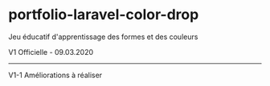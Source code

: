 # portfolio-laravel-color-drop
Jeu éducatif d'apprentissage des formes et des couleurs

V1 Officielle - 09.03.2020

------------------

V1-1 Améliorations à réaliser
